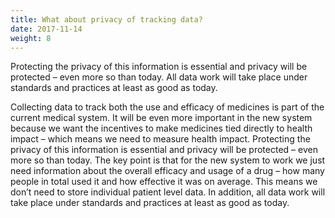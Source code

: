 ```yaml
---
title: What about privacy of tracking data?
date: 2017-11-14
weight: 8
---
```


Protecting the privacy of this information is essential and privacy will be protected – even more so than today. All data work will take place under standards and practices at least as good as today.

Collecting data to track both the use and efficacy of medicines is part of the current medical system. It will be even more important in the new system because we want the incentives to make medicines tied directly to health impact – which means we need to measure health impact. Protecting the privacy of this information is essential and privacy will be protected – even more so than today. The key point is that for the new system to work we just need information about the overall efficacy and usage of a drug – how many people in total used it and how effective it was on average. This means we don’t need to store individual patient level data. In addition, all data work will take place under standards and practices at least as good as today.
